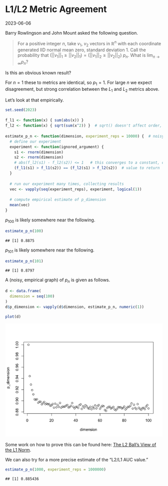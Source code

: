 L1/L2 Metric Agreement
================
2023-06-06

Barry Rowlingson and John Mount asked the following question.

> For a positive integer $n$, take $v_1$, $v_2$ vectors in
> $\mathbb{R}^n$ with each coordinate generated IID normal mean zero,
> standard deviation 1. Call the probability that
> $(||v_1||_1 \ge ||v_2||_1) = (||v_1||_2 \ge ||v_2||_2)$ $p_n$. What is
> $\lim_{n \rightarrow \infty} p_n$?

Is this an obvious known result?

For $n = 1$ these to metrics are identical, so $p_1 = 1$. For large $n$
we expect disagreement, but strong correlation between the $L_1$ and
$L_2$ metrics above.

Let’s look at that empirically.

``` r
set.seed(2023)

f_l1 <- function(x) { sum(abs(x)) }
f_l2 <- function(x) { sqrt(sum(x^2)) }  # sqrt() doesn't affect order, so could leave it out.

estimate_p_n <- function(dimension, experiment_reps = 10000) {  # noisy empirical estimate
  # define our experiment
  experiment <- function(ignored_argument) { 
    s1 <- rnorm(dimension)
    s2 <- rnorm(dimension)
    # abs(f_l2(s1) - f_l2(s2)) <= 1   # this converges to a constant, completing the proof
    (f_l1(s1) > f_l1(s2)) == (f_l2(s1) > f_l2(s2))  # value to return
  }
  
  # run our experiment many times, collecting results
  vec <- vapply(seq(experiment_reps), experiment, logical(1))
  
  # compute empirical estimate of p_dimension
  mean(vec)
}
```

$p_{100}$ is likely somewhere near the following.

``` r
estimate_p_n(100)
```

    ## [1] 0.8875

$p_{101}$ is likely somewhere near the following.

``` r
estimate_p_n(101)
```

    ## [1] 0.8797

A (noisy, empirical graph) of $p_n$ is given as follows.

``` r
d <- data.frame(
  dimension = seq(100)
)
d$p_dimension <- vapply(d$dimension, estimate_p_n, numeric(1))
```

``` r
plot(d)
```

![](exp_l2_files/figure-gfm/unnamed-chunk-5-1.png)<!-- -->

Some work on how to prove this can be found here: [The L2 Ball’s View of
the L1
Norm](https://github.com/WinVector/Examples/blob/main/L1L2/L1L2.ipynb).

We can also try for a more precise estimate of the “L2/L1 AUC value.”

``` r
estimate_p_n(1000, experiment_reps = 1000000)
```

    ## [1] 0.885436
